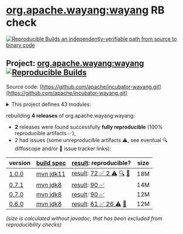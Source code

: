 [org.apache.wayang:wayang](https://central.sonatype.com/artifact/org.apache.wayang/wayang/versions) RB check
=======

[![Reproducible Builds](https://reproducible-builds.org/images/logos/rb.svg) an independently-verifiable path from source to binary code](https://reproducible-builds.org/)

## Project: [org.apache.wayang:wayang](https://central.sonatype.com/artifact/org.apache.wayang/wayang/versions) [![Reproducible Builds](https://img.shields.io/endpoint?url=https://raw.githubusercontent.com/jvm-repo-rebuild/reproducible-central/master/content/org/apache/wayang/badge.json)](https://github.com/jvm-repo-rebuild/reproducible-central/blob/master/content/org/apache/wayang/README.md)

Source code: [https://github.com/apache/incubator-wayang.git](https://github.com/apache/incubator-wayang.git)

<details><summary>This project defines 43 modules:</summary>

* [org.apache.wayang:wayang](https://central.sonatype.com/artifact/org.apache.wayang/wayang/overview)
* [org.apache.wayang:wayang-api](https://central.sonatype.com/artifact/org.apache.wayang/wayang-api/overview)
* [org.apache.wayang:wayang-api-json](https://central.sonatype.com/artifact/org.apache.wayang/wayang-api-json/overview)
* [org.apache.wayang:wayang-api-python](https://central.sonatype.com/artifact/org.apache.wayang/wayang-api-python/overview)
* [org.apache.wayang:wayang-api-scala-java](https://central.sonatype.com/artifact/org.apache.wayang/wayang-api-scala-java/overview)
* [org.apache.wayang:wayang-api-scala-java_2.11](https://central.sonatype.com/artifact/org.apache.wayang/wayang-api-scala-java_2.11/overview)
* [org.apache.wayang:wayang-api-scala-java_2.12](https://central.sonatype.com/artifact/org.apache.wayang/wayang-api-scala-java_2.12/overview)
* [org.apache.wayang:wayang-api-sql](https://central.sonatype.com/artifact/org.apache.wayang/wayang-api-sql/overview)
* [org.apache.wayang:wayang-applications](https://central.sonatype.com/artifact/org.apache.wayang/wayang-applications/overview)
* [org.apache.wayang:wayang-basic](https://central.sonatype.com/artifact/org.apache.wayang/wayang-basic/overview)
* [org.apache.wayang:wayang-benchmark](https://central.sonatype.com/artifact/org.apache.wayang/wayang-benchmark/overview)
* [org.apache.wayang:wayang-benchmark_2.11](https://central.sonatype.com/artifact/org.apache.wayang/wayang-benchmark_2.11/overview)
* [org.apache.wayang:wayang-benchmark_2.12](https://central.sonatype.com/artifact/org.apache.wayang/wayang-benchmark_2.12/overview)
* [org.apache.wayang:wayang-commons](https://central.sonatype.com/artifact/org.apache.wayang/wayang-commons/overview)
* [org.apache.wayang:wayang-core](https://central.sonatype.com/artifact/org.apache.wayang/wayang-core/overview)
* [org.apache.wayang:wayang-flink](https://central.sonatype.com/artifact/org.apache.wayang/wayang-flink/overview)
* [org.apache.wayang:wayang-flink_2.11](https://central.sonatype.com/artifact/org.apache.wayang/wayang-flink_2.11/overview)
* [org.apache.wayang:wayang-flink_2.12](https://central.sonatype.com/artifact/org.apache.wayang/wayang-flink_2.12/overview)
* [org.apache.wayang:wayang-generic-jdbc](https://central.sonatype.com/artifact/org.apache.wayang/wayang-generic-jdbc/overview)
* [org.apache.wayang:wayang-giraph](https://central.sonatype.com/artifact/org.apache.wayang/wayang-giraph/overview)
* [org.apache.wayang:wayang-graphchi_2.11](https://central.sonatype.com/artifact/org.apache.wayang/wayang-graphchi_2.11/overview)
* [org.apache.wayang:wayang-iejoin](https://central.sonatype.com/artifact/org.apache.wayang/wayang-iejoin/overview)
* [org.apache.wayang:wayang-iejoin_2.11](https://central.sonatype.com/artifact/org.apache.wayang/wayang-iejoin_2.11/overview)
* [org.apache.wayang:wayang-iejoin_2.12](https://central.sonatype.com/artifact/org.apache.wayang/wayang-iejoin_2.12/overview)
* [org.apache.wayang:wayang-java](https://central.sonatype.com/artifact/org.apache.wayang/wayang-java/overview)
* [org.apache.wayang:wayang-jdbc-template](https://central.sonatype.com/artifact/org.apache.wayang/wayang-jdbc-template/overview)
* [org.apache.wayang:wayang-ml4all](https://central.sonatype.com/artifact/org.apache.wayang/wayang-ml4all/overview)
* [org.apache.wayang:wayang-platforms](https://central.sonatype.com/artifact/org.apache.wayang/wayang-platforms/overview)
* [org.apache.wayang:wayang-plugins](https://central.sonatype.com/artifact/org.apache.wayang/wayang-plugins/overview)
* [org.apache.wayang:wayang-postgres](https://central.sonatype.com/artifact/org.apache.wayang/wayang-postgres/overview)
* [org.apache.wayang:wayang-profiler](https://central.sonatype.com/artifact/org.apache.wayang/wayang-profiler/overview)
* [org.apache.wayang:wayang-profiler_2.11](https://central.sonatype.com/artifact/org.apache.wayang/wayang-profiler_2.11/overview)
* [org.apache.wayang:wayang-profiler_2.12](https://central.sonatype.com/artifact/org.apache.wayang/wayang-profiler_2.12/overview)
* [org.apache.wayang:wayang-resources](https://central.sonatype.com/artifact/org.apache.wayang/wayang-resources/overview)
* [org.apache.wayang:wayang-spark](https://central.sonatype.com/artifact/org.apache.wayang/wayang-spark/overview)
* [org.apache.wayang:wayang-spark_2.11](https://central.sonatype.com/artifact/org.apache.wayang/wayang-spark_2.11/overview)
* [org.apache.wayang:wayang-spark_2.12](https://central.sonatype.com/artifact/org.apache.wayang/wayang-spark_2.12/overview)
* [org.apache.wayang:wayang-sqlite3](https://central.sonatype.com/artifact/org.apache.wayang/wayang-sqlite3/overview)
* [org.apache.wayang:wayang-tensorflow](https://central.sonatype.com/artifact/org.apache.wayang/wayang-tensorflow/overview)
* [org.apache.wayang:wayang-tests-integration](https://central.sonatype.com/artifact/org.apache.wayang/wayang-tests-integration/overview)
* [org.apache.wayang:wayang-tests-integration_2.11](https://central.sonatype.com/artifact/org.apache.wayang/wayang-tests-integration_2.11/overview)
* [org.apache.wayang:wayang-tests-integration_2.12](https://central.sonatype.com/artifact/org.apache.wayang/wayang-tests-integration_2.12/overview)
* [org.apache.wayang:wayang-utils-profile-db](https://central.sonatype.com/artifact/org.apache.wayang/wayang-utils-profile-db/overview)
</details>

rebuilding **4 releases** of org.apache.wayang:wayang:
- **2** releases were found successfully **fully reproducible** (100% reproducible artifacts :white_check_mark:),
- 2 had issues (some unreproducible artifacts :warning:, see eventual :mag: diffoscope and/or :memo: issue tracker links):

| version | [build spec](/BUILDSPEC.md) | [result](https://reproducible-builds.org/docs/jvm/): reproducible? | size |
| -- | --------- | ------ | -- |
| [1.0.0](https://central.sonatype.com/artifact/org.apache.wayang/wayang/1.0.0/pom) | [mvn jdk11](wayang-1.0.0.buildspec) | [result](wayang-1.0.0.buildinfo): [72 :white_check_mark:  2 :warning:](wayang-1.0.0.buildcompare) [:mag:](wayang-1.0.0.diffoscope) [:memo:](https://github.com/apache/incubator-wayang/pull/503) | 18M |
| [0.7.1](https://central.sonatype.com/artifact/org.apache.wayang/wayang/0.7.1/pom) | [mvn jdk8](wayang-0.7.1.buildspec) | [result](wayang-0.7.1.buildinfo): [90 :white_check_mark: ](wayang-0.7.1.buildcompare) | 14M |
| [0.7.0](https://central.sonatype.com/artifact/org.apache.wayang/wayang/0.7.0/pom) | [mvn jdk8](wayang-0.7.0.buildspec) | [result](wayang-0.7.0.buildinfo): [90 :white_check_mark: ](wayang-0.7.0.buildcompare) | 12M |
| [0.6.0](https://central.sonatype.com/artifact/org.apache.wayang/wayang/0.6.0/pom) | [mvn jdk8](wayang-0.6.0.buildspec) | [result](wayang-0.6.0.buildinfo): [61 :white_check_mark:  26 :warning:](wayang-0.6.0.buildcompare) [:memo:](https://github.com/apache/incubator-wayang/pull/77) | 12M |

<i>(size is calculated without javadoc, that has been excluded from reproducibility checks)</i>
